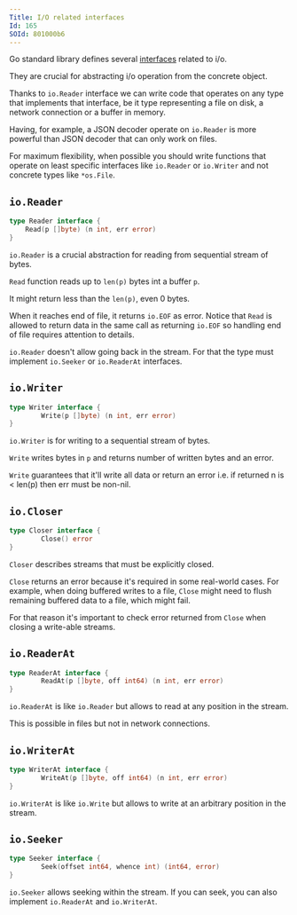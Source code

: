 ```yaml
---
Title: I/O related interfaces
Id: 165
SOId: 801000b6
---
```

Go standard library defines several [interfaces](90) related to i/o.

They are crucial for abstracting i/o operation from the concrete object.

Thanks to `io.Reader` interface we can write code that operates on any type that implements that interface, be it type representing a file on disk, a network connection or a buffer in memory.

Having, for example, a JSON decoder operate on `io.Reader` is more powerful than JSON decoder that can only work on files.

For maximum flexibility, when possible you should write functions that operate on least specific interfaces like `io.Reader` or `io.Writer` and not concrete types like `*os.File`.

## `io.Reader`

```go
type Reader interface {
    Read(p []byte) (n int, err error)
}
```

`io.Reader` is a crucial abstraction for reading from sequential stream of bytes.

`Read` function reads up to `len(p)` bytes int a buffer `p`.

It might return less than the `len(p)`, even 0 bytes.

When it reaches end of file, it returns `io.EOF` as error. Notice that `Read` is allowed to return data in the same call as returning `io.EOF` so handling end of file requires attention to details.

`io.Reader` doesn't allow going back in the stream. For that the type must implement `io.Seeker` or `io.ReaderAt` interfaces.

## `io.Writer`

```go
type Writer interface {
        Write(p []byte) (n int, err error)
}
```

`io.Writer` is for writing to a sequential stream of bytes.

`Write` writes bytes in `p` and returns number of written bytes and an error.

`Write` guarantees that it'll write all data or return an error i.e. if returned n is < len(p) then err must be non-nil.

## `io.Closer`

```go
type Closer interface {
        Close() error
}
```

`Closer` describes streams that must be explicitly closed.

`Close` returns an error because it's required in some real-world cases. For example, when doing buffered writes to a file, `Close` might need to flush remaining buffered data to a file, which might fail.

For that reason it's important to check error returned from `Close` when closing a write-able streams.

## `io.ReaderAt`

```go
type ReaderAt interface {
        ReadAt(p []byte, off int64) (n int, err error)
}
```

`io.ReaderAt` is like `io.Reader` but allows to read at any position in the stream.

This is possible in files but not in network connections.

## `io.WriterAt`

```go
type WriterAt interface {
        WriteAt(p []byte, off int64) (n int, err error)
}
```

`io.WriterAt` is like `io.Write` but allows to write at an arbitrary position in the stream.

## `io.Seeker`

```go
type Seeker interface {
        Seek(offset int64, whence int) (int64, error)
}
```

`io.Seeker` allows seeking within the stream. If you can seek, you can also implement `io.ReaderAt` and `io.WriterAt`.

<!-- TODO: composite interface -->
